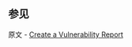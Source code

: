 ## 参见

原文 - [Create a Vulnerability Report]( https://docs.mongodb.com/manual/tutorial/create-a-vulnerability-report/ )

